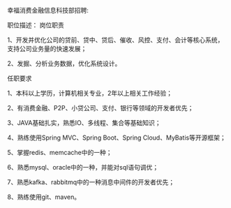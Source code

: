幸福消费金融信息科技部招聘:

职位描述：
岗位职责

1、开发并优化公司的贷前、贷中、贷后、催收、风控、支付、会计等核心系统，支持公司业务量的快速发展；

2、发掘、分析业务数据，优化系统设计。


任职要求

1、本科以上学历，计算机相关专业，2年以上相关工作经验；

2、有消费金融、P2P、小贷公司、支付、银行等领域的开发者优先；

3、JAVA基础扎实，熟悉IO、多线程、集合等基础知识；

4、熟练使用Spring MVC、Spring Boot、Spring Cloud、MyBatis等开源框架；

5、掌握redis、memcache中的一种；

6、熟悉mysql、oracle中的一种，并能对sql语句调优；

7、熟悉kafka、rabbitmq中的一种消息中间件的开发者优先；

8、熟练使用git、maven。

